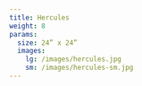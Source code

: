 ```yaml
---
title: Hercules
weight: 8
params:
  size: 24” x 24”
  images:
    lg: /images/hercules.jpg
    sm: /images/hercules-sm.jpg
---
```


